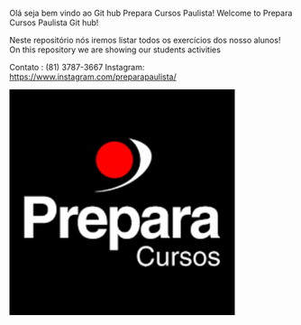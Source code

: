 Olá seja bem vindo ao Git hub Prepara Cursos Paulista!
Welcome to Prepara Cursos Paulista Git hub!

Neste repositório nós iremos listar todos os exercícios dos nosso alunos!
On this repository we are showing our students activities

Contato : (81) 3787-3667
Instagram: https://www.instagram.com/preparapaulista/

<img src="prepara cursos img.png" align="midle" width="400" hight="400"/></img>
